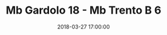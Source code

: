 ---
title: Mb Gardolo 18 - Mb Trento B 6
date: 2018-03-27 17:00:00
squadra-a: Mb Trento B
punteggio-a: 18
squadra-b: Mb Gardolo
punteggio-b: 6
partite/squadra: aquilotti-17-18
luogo: Centro Sportivo Trento Nord
categoria: aquilotti
---